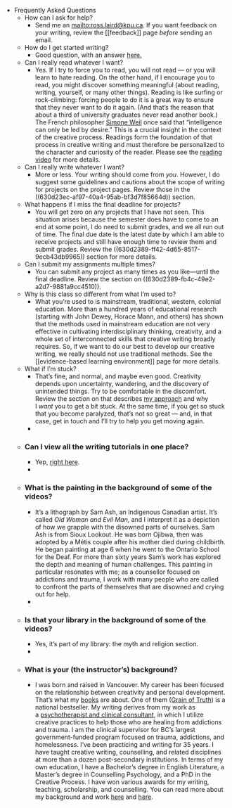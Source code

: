 - Frequently Asked Questions
	- How can I ask for help?
		- Send me an [mailto:ross.laird@kpu.ca](file:///Applications/Logseq.app/Contents/Resources/app/electron.html#mailto-3a-ross-2e-laird-40-kpu-2e-ca). If you want feedback on your writing, review the [[feedback]] page _before_ sending an email.
	- How do I get started writing?
		- Good question, with an answer [here.](https://lab.codered.cloud/skill-development/starting-to-write/)
	- Can I really read whatever I want?
		- Yes. If I try to force you to read, you will not read — or you will learn to hate reading. On the other hand, if I encourage you to read, you might discover something meaningful (about reading, writing, yourself, or many other things). Reading is like surfing or rock-climbing: forcing people to do it is a great way to ensure that they never want to do it again. (And that’s the reason that about a third of university graduates never read another book.) The French philosopher [Simone Weil](https://en.wikipedia.org/wiki/Simone_Weil) once said that “intelligence can only be led by desire.” This is a crucial insight in the context of the creative process. Readings form the foundation of that process in creative writing and must therefore be personalized to the character and curiosity of the reader. Please see the [reading video](https://lab.codered.cloud/basics/on-reading/) for more details.
	- Can I really write whatever I want?
		- More or less. Your writing should come from _*you*_. However, I do suggest some guidelines and cautions about the scope of writing for projects on the project pages. Review those in the ((630d23ec-af97-40a4-95ab-bf3d7f85664d)) section.
	- What happens if I miss the final deadline for projects?
		- You will get zero on any projects that I have not seen. This situation arises because the semester does have to come to an end at some point, I do need to submit grades, and we all run out of time. The final due date is the latest date by which I am able to receive projects and still have enough time to review them and submit grades. Review the ((630d2389-ff42-4d65-8517-9ecb43db9965)) section for more details.
	- Can I submit my assignments multiple times?
		- You can submit any project as many times as you like—until the final deadline. Review the section on ((630d2389-fb4c-49e2-a2d7-9881a9cc4510)).
	- Why is this class so different from what I’m used to?
		- What you’re used to is mainstream, traditional, western, colonial education. More than a hundred years of educational research (starting with John Dewey, Horace Mann, and others) has shown that the methods used in mainstream education are not very effective in cultivating interdisciplinary thinking, creativity, and a whole set of interconnected skills that creative writing broadly requires. So, if we want to do our best to develop our creative writing, we really should not use traditional methods. See the [[evidence-based learning environment]] page for more details.
	- What if I’m stuck?
		- That’s fine, and normal, and maybe even good. Creativity depends upon uncertainty, wandering, and the discovery of unintended things. Try to be comfortable in the discomfort. Review the section on  that describes [my approach](https://lab.codered.cloud/basics/my-approach/) and why I _*want*_ you to get a bit stuck. At the same time, if you get so stuck that you become paralyzed, that’s not so great — and, in that case, get in touch and I’ll try to help you get moving again.
		-
	- ### Can I view all the writing tutorials in one place?
		- Yep, [right here](https://lab.codered.cloud/skill-development/).
		-
	- ### What is the painting in the background of some of the videos?
		- It’s a lithograph by Sam Ash, an Indigenous Canadian artist. It’s called _*Old Woman and Evil Man,*_ and I interpret it as a depiction of how we grapple with the disowned parts of ourselves. Sam Ash is from Sioux Lookout. He was born Ojibwa, then was adopted by a Métis couple after his mother died during childbirth. He began painting at age 6 when he went to the Ontario School for the Deaf. For more than sixty years Sam’s work has explored the depth and meaning of human challenges. This painting in particular resonates with me; as a counsellor focused on addictions and trauma, I work with many people who are called to confront the parts of themselves that are disowned and crying out for help.
		-
	- ### Is that your library in the background of some of the videos?
		- Yes, it’s part of my library: the myth and religion section.
		-
	- ### What is your (the instructor’s) background?
		- I was born and raised in Vancouver. My career has been focused on the relationship between creativity and personal development. That’s what my [books](https://www.rosslaird.com/books/) are about. One of them ([Grain of Truth](https://www.rosslaird.com/books/grain-of-truth/)) is a national bestseller. My writing derives from my work as a [psychotherapist and clinical consultant](https://www.rosslaird.com/services/), in which I utilize creative practices to help those who are healing from addictions and trauma. I am the clinical supervisor for BC’s largest government-funded program focused on trauma, addictions, and homelessness. I’ve been practicing and writing for 35 years. I have taught creative writing, counselling, and related disciplines at more than a dozen post-secondary institutions. In terms of my own education, I have a Bachelor’s degree in English Literature, a Master’s degree in Counselling Psychology, and a PhD in the Creative Process. I have won various awards for my writing, teaching, scholarship, and counselling. You can read more about my background and work [here](https://www.rosslaird.com/about-ross-laird/) and [here](https://www.rosslaird.com/about-ross-laird/testimonials/).
